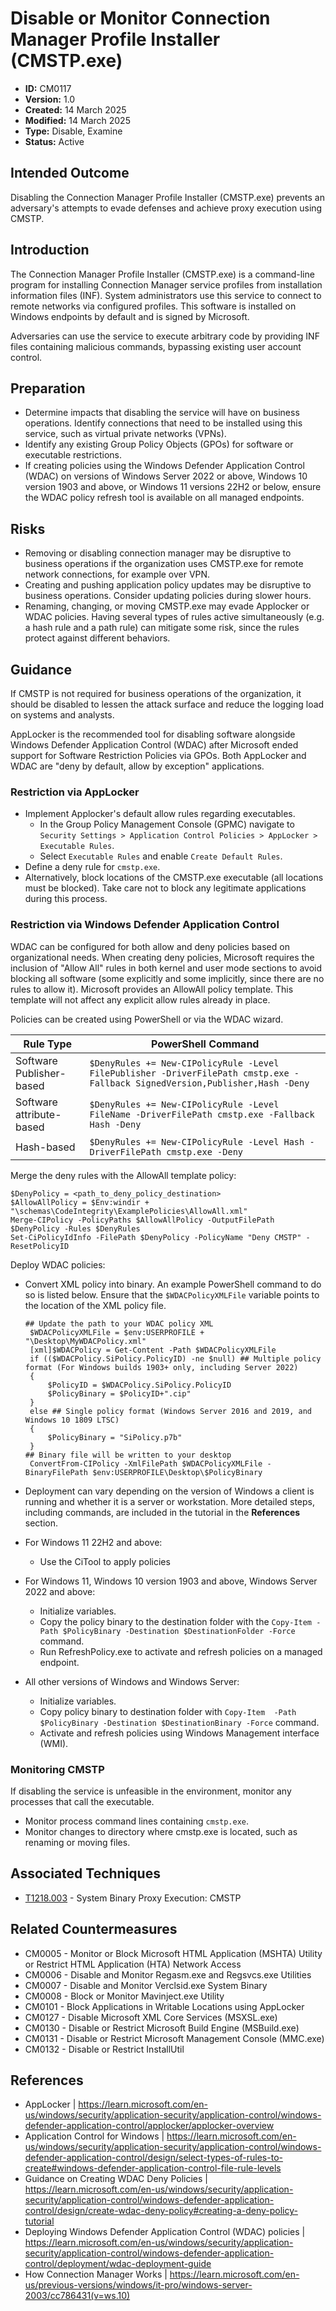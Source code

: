 # Disable or Monitor Connection Manager Profile Installer (CMSTP.exe)

* **ID:** CM0117
* **Version:** 1.0
* **Created:** 14 March 2025
* **Modified:** 14 March 2025
* **Type:** Disable, Examine
* **Status:** Active

## Intended Outcome

Disabling the Connection Manager Profile Installer (CMSTP.exe) prevents an adversary's attempts to evade defenses and achieve proxy execution using CMSTP.

## Introduction

The Connection Manager Profile Installer (CMSTP.exe) is a command-line program for installing Connection Manager service profiles from installation information files (INF). System administrators use this service to connect to remote networks via configured profiles. This software is installed on Windows endpoints by default and is signed by Microsoft. 

Adversaries can use the service to execute arbitrary code by providing INF files containing malicious commands, bypassing existing user account control.   

## Preparation

- Determine impacts that disabling the service will have on business operations. Identify connections that need to be installed using this service, such as virtual private networks (VPNs). 
- Identify any existing Group Policy Objects (GPOs) for software or executable restrictions. 
- If creating policies using the Windows Defender Application Control (WDAC) on versions of Windows Server 2022 or above, Windows 10 version 1903 and above, or Windows 11 versions 22H2 or below, ensure the WDAC policy refresh tool is available on all managed endpoints. 

## Risks

- Removing or disabling connection manager may be disruptive to business operations if the organization uses CMSTP.exe for remote network connections, for example over VPN.
- Creating and pushing application policy updates may be disruptive to business operations. Consider updating policies during slower hours. 
- Renaming, changing, or moving CMSTP.exe may evade Applocker or WDAC policies. Having several types of rules active simultaneously (e.g. a hash rule and a path rule) can mitigate some risk, since the rules protect against different behaviors. 

## Guidance

If CMSTP is not required for business operations of the organization, it should be disabled to lessen the attack surface and reduce the logging load on systems and analysts.

AppLocker is the recommended tool for disabling software alongside Windows Defender Application Control (WDAC) after Microsoft ended support for Software Restriction Policies via GPOs. Both AppLocker and WDAC are "deny by default, allow by exception" applications. 

### Restriction via AppLocker

- Implement Applocker's default allow rules regarding executables.
	- In the Group Policy Management Console (GPMC) navigate to `Security Settings > Application Control Policies > AppLocker > Executable Rules`.
	- Select `Executable Rules` and enable `Create Default Rules`.
- Define a deny rule for `cmstp.exe`. 
- Alternatively, block locations of the CMSTP.exe executable (all locations must be blocked). Take care not to block any legitimate applications during this process. 

### Restriction via Windows Defender Application Control

WDAC can be configured for both allow and deny policies based on organizational needs. When creating deny policies, Microsoft requires the inclusion of "Allow All" rules in both kernel and user mode sections to avoid blocking all software (some explicitly and some implicitly, since there are no rules to allow it). Microsoft provides an AllowAll policy template. This template will not affect any explicit allow rules already in place.  

Policies can be created using PowerShell or via the WDAC wizard.

| Rule Type | PowerShell Command |
|-----------|--------------------|
| Software Publisher-based | `$DenyRules += New-CIPolicyRule -Level FilePublisher -DriverFilePath cmstp.exe -Fallback SignedVersion,Publisher,Hash -Deny` |
| Software attribute-based | `$DenyRules += New-CIPolicyRule -Level FileName -DriverFilePath cmstp.exe -Fallback Hash -Deny` |
| Hash-based | `$DenyRules += New-CIPolicyRule -Level Hash -DriverFilePath cmstp.exe -Deny` | 

Merge the deny rules with the AllowAll template policy:
```
$DenyPolicy = <path_to_deny_policy_destination>
$AllowAllPolicy = $Env:windir + "\schemas\CodeIntegrity\ExamplePolicies\AllowAll.xml"
Merge-CIPolicy -PolicyPaths $AllowAllPolicy -OutputFilePath $DenyPolicy -Rules $DenyRules
Set-CiPolicyIdInfo -FilePath $DenyPolicy -PolicyName "Deny CMSTP" -ResetPolicyID
```

Deploy WDAC policies:
- Convert XML policy into binary. An example PowerShell command to do so is listed below. Ensure that the `$WDACPolicyXMLFile` variable points to the location of the XML policy file. 

    ```
    ## Update the path to your WDAC policy XML
     $WDACPolicyXMLFile = $env:USERPROFILE + "\Desktop\MyWDACPolicy.xml"
     [xml]$WDACPolicy = Get-Content -Path $WDACPolicyXMLFile
     if (($WDACPolicy.SiPolicy.PolicyID) -ne $null) ## Multiple policy format (For Windows builds 1903+ only, including Server 2022)
     {
         $PolicyID = $WDACPolicy.SiPolicy.PolicyID
         $PolicyBinary = $PolicyID+".cip"
     }
     else ## Single policy format (Windows Server 2016 and 2019, and Windows 10 1809 LTSC)
     {
         $PolicyBinary = "SiPolicy.p7b"
     }
    ## Binary file will be written to your desktop
     ConvertFrom-CIPolicy -XmlFilePath $WDACPolicyXMLFile -BinaryFilePath $env:USERPROFILE\Desktop\$PolicyBinary
     ```
 
- Deployment can vary depending on the version of Windows a client is running and whether it is a server or workstation. More detailed steps, including commands, are included in the tutorial in the **References** section. 
- For Windows 11 22H2 and above:
	- Use the CiTool to apply policies

- For Windows 11, Windows 10 version 1903 and above, Windows Server 2022 and above:
	- Initialize variables.
	- Copy the policy binary to the destination folder with the `Copy-Item -Path $PolicyBinary -Destination $DestinationFolder -Force` command.
	- Run RefreshPolicy.exe to activate and refresh policies on a managed endpoint.

- All other versions of Windows and Windows Server:
	- Initialize variables.
	- Copy policy binary to destination folder with `Copy-Item  -Path $PolicyBinary -Destination $DestinationBinary -Force` command. 
	- Activate and refresh policies using Windows Management interface (WMI). 

### Monitoring CMSTP

If disabling the service is unfeasible in the environment, monitor any processes that call the executable.
- Monitor process command lines containing `cmstp.exe`.
- Monitor changes to directory where cmstp.exe is located, such as renaming or moving files. 

## Associated Techniques

- [T1218.003](https://attack.mitre.org/techniques/T1218/003/) - System Binary Proxy Execution: CMSTP 

## Related Countermeasures

- CM0005 - Monitor or Block Microsoft HTML Application (MSHTA) Utility or Restrict HTML Application (HTA) Network Access
- CM0006 - Disable and Monitor Regasm.exe and Regsvcs.exe Utilities
- CM0007 - Disable and Monitor Verclsid.exe System Binary
- CM0008 - Block or Monitor Mavinject.exe Utility
- CM0101 - Block Applications in Writable Locations using AppLocker
- CM0127 - Disable Microsoft XML Core Services (MSXSL.exe)
- CM0130 - Disable or Restrict Microsoft Build Engine (MSBuild.exe)
- CM0131 - Disable or Restrict Microsoft Management Console (MMC.exe)
- CM0132 - Disable or Restrict InstallUtil

## References

- AppLocker | <https://learn.microsoft.com/en-us/windows/security/application-security/application-control/windows-defender-application-control/applocker/applocker-overview>
- Application Control for Windows | <https://learn.microsoft.com/en-us/windows/security/application-security/application-control/windows-defender-application-control/design/select-types-of-rules-to-create#windows-defender-application-control-file-rule-levels>
- Guidance on Creating WDAC Deny Policies | <https://learn.microsoft.com/en-us/windows/security/application-security/application-control/windows-defender-application-control/design/create-wdac-deny-policy#creating-a-deny-policy-tutorial>
- Deploying Windows Defender Application Control (WDAC) policies | <https://learn.microsoft.com/en-us/windows/security/application-security/application-control/windows-defender-application-control/deployment/wdac-deployment-guide>
- How Connection Manager Works | <https://learn.microsoft.com/en-us/previous-versions/windows/it-pro/windows-server-2003/cc786431(v=ws.10)>
